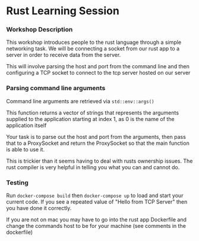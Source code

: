 # Rust Learning Session

### Workshop Description

This workshop introduces people to the rust language through a simple networking task.
We will be connecting a socket from our rust app to a server in order to receive data from the server.

This will involve parsing the host and port from the command line and then configuring a TCP socket to connect to the tcp server hosted on our server

### Parsing command line arguments

Command line arguments are retrieved via `std::env::args()`

This function returns a vector of strings that represents the arguments supplied to the application starting at index 1, as 0 is the name of the application itself

Your task is to parse out the host and port from the arguments, then pass that to a ProxySocket and return the ProxySocket so that the main function is able to use it. 

This is trickier than it seems having to deal with rusts ownership issues. The rust compiler is very helpful in telling you what you can and cannot do. 

### Testing

Run `docker-compose build` then `docker-compose up` to load and start your current code. If you see a repeated value of "Hello from TCP Server" then you have done it correctly. 

If you are not on mac you may have to go into the rust app Dockerfile and change the commands host to be for your machine (see comments in the dockerfile)